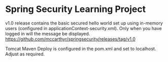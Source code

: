# Spring Security Learning Project

v1.0 release contains the basic secured hello world set up using in-memory users (configured in applicationContext-security.xml). Only when you have logged in will the message be displayed.
https://github.com/mccarthyr/springsecurity/releases/tag/v1.0

Tomcat Maven Deploy is configured in the pom.xml and set to localhost. Adjust as required. 
